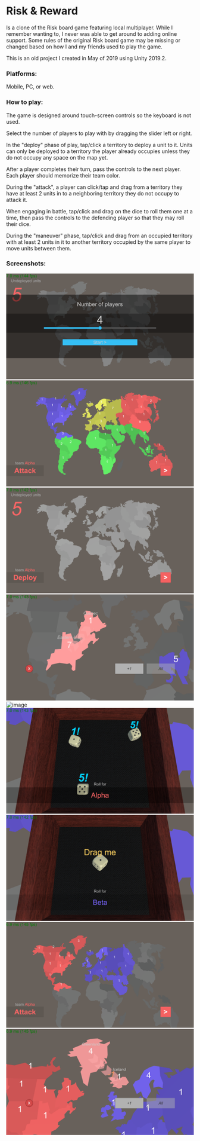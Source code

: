 # Risk & Reward
Is a clone of the Risk board game featuring local multiplayer. While I remember wanting to, I never was able to get around to adding online support. Some rules of the original Risk board game may be missing or changed based on how I and my friends used to play the game.

This is an old project I created in May of 2019 using Unity 2019.2.

### Platforms:
Mobile, PC, or web.

### How to play:
The game is designed around touch-screen controls so the keyboard is not used.

Select the number of players to play with by dragging the slider left or right.

In the "deploy" phase of play, tap/click a territory to deploy a unit to it. Units can only be deployed to a territory the player already occupies unless they do not occupy any space on the map yet.

After a player completes their turn, pass the controls to the next player. Each player should memorize their team color.

During the "attack", a player can click/tap and drag from a territory they have at least 2 units in to a neighboring territory they do not occupy to attack it.

When engaging in battle, tap/click and drag on the dice to roll them one at a time, then pass the controls to the defending player so that they may roll their dice.

During the "maneuver" phase, tap/click and drag from an occupied territory with at least 2 units in it to another territory occupied by the same player to move units between them.

### Screenshots:

![image](marketing/Screenshots/2024-04-10%20(1).png)
![image](marketing/Screenshots/2024-04-10%20(11).png)
![image](marketing/Screenshots/2024-04-10%20(2).png)
![image](marketing/Screenshots/2024-04-10%20(3).png)
![image](marketing/Screenshots/2024-04-10%20(4).png)
![image](marketing/Screenshots/2024-04-10%20(5).png)
![image](marketing/Screenshots/2024-04-10%20(6).png)
![image](marketing/Screenshots/2024-04-10%20(7).png)
![image](marketing/Screenshots/2024-04-10%20(8).png)